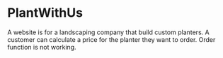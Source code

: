 # PlantWithUs

A website is for a landscaping company that build custom planters. A customer can calculate a price for the planter they want to order. Order function is not working.
